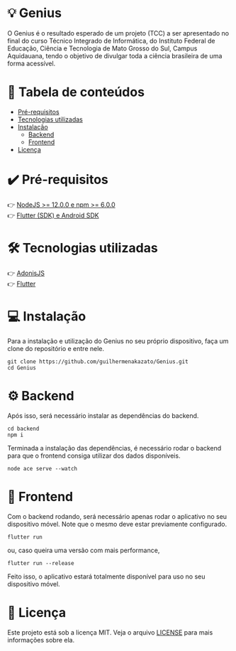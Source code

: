 # 💡 Genius
O Genius é o resultado esperado de um projeto (TCC) a ser apresentado no final do curso Técnico Integrado de Informática, do Instituto Federal de Educação, Ciência e Tecnologia de Mato Grosso do Sul, Campus Aquidauana, tendo o objetivo de divulgar toda a ciência brasileira de uma forma acessível.

# 👋 Tabela de conteúdos 
* [Pré-requisitos](#-pré-requisitos)
* [Tecnologias utilizadas](#-tecnologias-utilizadas) 
* [Instalação](#-instalação)
    * [Backend](-#backend)
    * [Frontend](#-frontend)
* [Licença](#-licença)

# ✔️ Pré-requisitos
👉 [NodeJS >= 12.0.0 e npm >= 6.0.0](https://nodejs.org/en/)<br />
👉 [Flutter (SDK) e Android SDK](https://flutter.dev/docs/get-started/install)

# 🛠️ Tecnologias utilizadas
👉 [AdonisJS](https://preview.adonisjs.com)<br />
👉 [Flutter](https://flutter.dev)

# 💻 Instalação
Para a instalação e utilização do Genius no seu próprio dispositivo, faça um clone do repositório e entre nele. 
```
git clone https://github.com/guilhermenakazato/Genius.git
cd Genius
```
# ⚙️ Backend 
Após isso, será necessário instalar as dependências do backend. 
```
cd backend
npm i
```
Terminada a instalação das dependências, é necessário rodar o backend para que o frontend consiga utilizar dos dados disponíveis. 
```
node ace serve --watch
```

# 📱 Frontend
Com o backend rodando, será necessário apenas rodar o aplicativo no seu dispositivo móvel. Note que o mesmo deve estar previamente configurado.
```
flutter run
```
ou, caso queira uma versão com mais performance,  
```
flutter run --release
```

Feito isso, o aplicativo estará totalmente disponível para uso no seu dispositivo móvel.

# 📄 Licença 
Este projeto está sob a licença MIT. Veja o arquivo [LICENSE](./LICENSE) para mais informações sobre ela.
